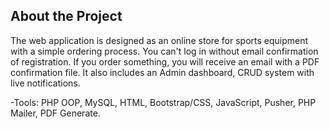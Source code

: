 ## About the Project
The web application is designed as an online store for sports equipment with a simple ordering process. 
You can't log in without email confirmation of registration. If you order something, you will receive an email with a PDF confirmation file. 
It also includes an Admin dashboard, CRUD system with live notifications.

-Tools: PHP OOP, MySQL, HTML, Bootstrap/CSS, JavaScript, Pusher, PHP Mailer, PDF Generate.
